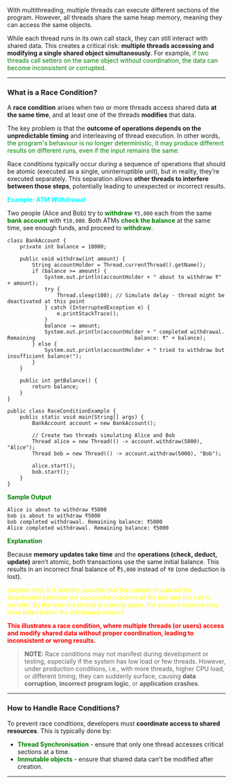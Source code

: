 
With multithreading, multiple threads can execute different sections of the program. However, all threads share the same heap memory, meaning they can access the same objects.

While each thread runs in its own call stack, they can still interact with shared data. This creates a critical risk: **multiple threads accessing and modifying a single shared object simultaneously**. For example, <span style="color:green;">if two threads call setters on the same object without coordination, the data can become inconsistent or corrupted.</span>

---
### What is a Race Condition?

A **race condition** arises when two or more threads access shared data **at the same time**, and at least one of the threads **modifies** that data.

The key problem is that the **outcome of operations depends on the unpredictable timing** and interleaving of thread execution. In other words, <span style="color:green;">the program's behaviour is no longer deterministic, it may produce different results on different runs, even if the input remains the same.</span>

Race conditions typically occur during a sequence of operations that should be atomic (executed as a single, uninterruptible unit), but in reality, they’re executed separately. This separation allows **other threads to interfere between those steps**, potentially leading to unexpected or incorrect results.

<span style="color:cyan;font-weight:bold;">Example: ATM Withdrawal</span>

Two people (Alice and Bob) try to <span style="color:green;font-weight:bold;">withdraw</span> `₹5,000` each from the same <span style="color:green;font-weight:bold;">bank account</span> with `₹10,000`. Both ATMs <span style="color:green;font-weight:bold;">check the balance</span> at the same time, see enough funds, and proceed to <span style="color:green;font-weight:bold;">withdraw</span>. 

```
class BankAccount {
    private int balance = 10000;

    public void withdraw(int amount) {
	    String accountHolder = Thread.currentThread().getName();
        if (balance >= amount) {
            System.out.println(accountHolder + " about to withdraw ₹" + amount);
            try {
                Thread.sleep(100); // Simulate delay - thread might be                                                 deactivated at this point
            } catch (InterruptedException e) {
                e.printStackTrace();
            }
            balance -= amount;
            System.out.println(accountHolder + " completed withdrawal. Remaining                                balance: ₹" + balance);
        } else {
            System.out.println(accountHolder + " tried to withdraw but                                          insufficient balance!");
        }
    }

    public int getBalance() {
        return balance;
    }
}
```

```
public class RaceConditionExample {
    public static void main(String[] args) {
        BankAccount account = new BankAccount();

        // Create two threads simulating Alice and Bob
        Thread alice = new Thread(() -> account.withdraw(5000), "Alice");
        Thread bob = new Thread(() -> account.withdraw(5000), "Bob");

        alice.start();
        bob.start();
    }
}
```

<span style="color:green;font-weight:bold;">Sample Output</span>
	
```
Alice is about to withdraw ₹5000
bob is about to withdraw ₹5000
bob completed withdrawal. Remaining balance: ₹5000
Alice completed withdrawal. Remaining balance: ₹5000
```

<span style="color:green;font-weight:bold;">Explanation</span>

Because **memory updates take time** and the **operations (check, deduct, update)** aren’t atomic, both transactions use the same initial balance. This results in an incorrect final balance of ₹`5,000` instead of `₹0` (one deduction is lost).

<span style="color:yellow">(explore this) It is entirely possible that the current thread will be deactivated between the successful outcome of the test and the call to transfer. By the time the thread is running again, the account balance may have fallen below the withdrawal amount</span>

<span style="color:red;font-weight:bold;">This illustrates a race condition, where multiple threads (or users) access and modify shared data without proper coordination, leading to inconsistent or wrong results.</span>

> **NOTE:** Race conditions may not manifest during development or testing, especially if the system has low load or few threads. However, under production conditions, i.e., with more threads, higher CPU load, or different timing, they can suddenly surface, causing **data corruption**, **incorrect program logic**, or **application crashes**.

---
### How to Handle Race Conditions?

To prevent race conditions, developers must **coordinate access to shared resources**. This is typically done by:

- <span style="color:green;font-weight:bold">Thread Synchronisation</span> - ensure that only one thread accesses critical sections at a time.
- <span style="color:green;font-weight:bold">Immutable objects</span> - ensure that shared data can't be modified after creation.

----


